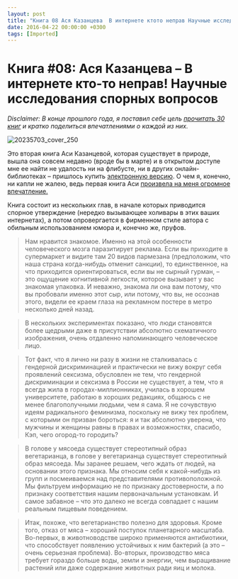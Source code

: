 ```yaml
---
layout: post
title: "Книга 08 Ася Казанцева  В интернете ктото неправ Научные исследования спорных вопросов"
date: 2016-04-22 00:00:00 +0300
tags: [Imported]
---
```

# Книга #08: Ася Казанцева – В интернете кто-то неправ! Научные исследования спорных вопросов 

_Disclaimer: В конце прошлого года, я поставил себе цель [прочитать 30 книг](https://blog.alexeyev.me/2015/12/30-books-2016/ "2016: 30 книг") и кратко поделиться впечатлениями о каждой из них._

![20235703_cover_250](https://vlaim.s3.amazonaws.com/uploads/2016/04/20235703_cover_250.jpg)

Это вторая книга Аси Казанцевой, которая существует в природе, вышла она совсем недавно (вроде бы в марте) и в открытом доступе мне ее найти не удалость ни на флибусте, ни в других онлайн-библиотеках – пришлось купить [электронную версию](http://www.litres.ru/asya-kazanceva/v-internete-kto-to-neprav-nauchnye-issledovaniya-spornyh-voprosov/). О чем я, конечно, ни капли не жалею, ведь первая книга Аси [произвела на меня огромное впечатление.](https://blog.alexeyev.me/2016/02/asya-kazantseva/ "Книга #06: Ася Казанцева – Кто бы мог подумать! Как мозг заставляет нас делать глупости")

Книга состоит из нескольких глав, в начале которых приводится спорное утверждение (нередко вызывающее холивары в этих ваших интернетах), а потом опровергается в фирменном стиле автора с обильным использованием юмора и, конечно же, пруфов.

> <div class="bm-quote-content-text">Нам нравится знакомое. Именно на этой особенности человеческого мозга паразитирует реклама. Если вы приходите в супермаркет и видите там 20 видов пармезана (предположим, что наша страна когда-нибудь отменит санкции), то единственное, на что приходится ориентироваться, если вы не сырный гурман, – это ощущение когнитивной легкости, которое вызывает у вас знакомая упаковка. И неважно, знакома ли она вам потому, что вы пробовали именно этот сыр, или потому, что вы, не осознав этого, видели ее краем глаза на рекламном постере в метро несколько дней назад.</div>

> В нескольких экспериментах показано, что люди становятся более щедрыми даже в присутствии абсолютно схематичного изображения, очень отдаленно напоминающего человеческое лицо.

> Тот факт, что я лично ни разу в жизни не сталкивалась с гендерной дискриминацией и практически не вижу вокруг себя проявлений сексизма, обусловлен не тем, что гендерной дискриминации и сексизма в России не существует, а тем, что я всегда жила в городах-миллионниках, училась в хорошем университете, работаю в хороших редакциях, общаюсь с не менее благополучными людьми, чем я сама. Я не сочувствую идеям радикального феминизма, поскольку не вижу тех проблем, с которыми он призван бороться: я и так абсолютно уверена, что мужчины и женщины равны в правах и возможностях, спасибо, Кэп, чего огород-то городить?

> В голове у мясоеда существует стереотипный образ вегетарианца, в голове у вегетарианца существует стереотипный образ мясоеда. Мы заранее решаем, чего ждать от людей, на основании этого признака. Мы относим себя к какой-нибудь из групп и посмеиваемся над представителями противоположной. Мы фильтруем информацию не по признаку достоверности, а по признаку соответствия нашим первоначальным установкам. И самое забавное – что это далеко не всегда совпадает с нашим реальным пищевым поведением.

> Итак, похоже, что вегетарианство полезно для здоровья. Кроме того, отказ от мяса – хороший поступок планетарного масштаба. Во-первых, в животноводстве широко применяются антибиотики, что способствует появлению устойчивых к ним бактерий (а это – очень серьезная проблема). Во-вторых, производство мяса требует гораздо больше воды, земли и энергии, чем выращивание растений или даже содержание животных ради яиц и молока.